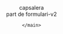 <!DOCTYPE html>
<html lang="en">
<head>
    <meta charset="UTF-8">
    <meta name="viewport" content="width=device-width, initial-scale=1.0">
    <title>EXAMEN TEST</title>
</head>
<body>
    <header id="capsalera">
        capsalera
        <div class="titol"></div>
    <header>
    <main id="cos">
        <div id="formulari">
            part de formulari-v2       
        </div>
        
    </main>
<script type="module">
    import {idPostService} from '../js/service/idPostService.js'

    console.log("som dins script")
    function pintarCapsalera(model){
        const titol = document.createElement("h1");
        titol.innerHTML="MODEL EXAMEN " + model;
        document.querySelector("#capsalera").appendChild(titol);
        console.log("som dins pintar capsalera");
    }

    function prova(){
        console.log("som dins prova, cridat de async");
    }
async function llistatPosts(){
        const  lPosts =  new idPostService();
        let llista = await lPosts.getPosts();
        console.log("llista: " + llista.length)
        //console.log(llistatPosts.mostra())
        //llistatPosts.deletePost(1);
        //console.log("llPosts: " + llistatPosts.getLlistat)

        

        const anterior = document.querySelector("table");
        if(anterior){anterior.remove()}
        
        const anteriorEsquerra = document.querySelector("#costatEsquerra");
        if(anteriorEsquerra){anteriorEsquerra.remove()}

        const anteriorDreta = document.querySelector("#costatDreta");
        if(anteriorDreta){anteriorDreta.remove()}



        const costatEsquerra = document.createElement("div");
        
        costatEsquerra.id= "costatEsquerra";
        document.querySelector("#cos").appendChild(costatEsquerra);


        const taula = document.createElement("table");
        const trHeader = taula.insertRow(0);
        taula.id="llistatPosts"
        /*const thId = trHeader.insertCell(0);
        thId.appendChild(document.createTextNode('id'));
        trHeader.appendChild(thId);*/

        const thTitol = trHeader.insertCell(0);
        thTitol.appendChild(document.createTextNode('títol'));
        trHeader.appendChild(thTitol);

        const thUrl = trHeader.insertCell(1);
        thUrl.appendChild(document.createTextNode('url'));
        trHeader.appendChild(thUrl);

        /*const thData = trHeader.insertCell(2);
        thData.appendChild(document.createTextNode('data Creació'));
        trHeader.appendChild(thData);*/

        const thEdita = trHeader.insertCell(2);
        thEdita.appendChild(document.createTextNode('Editar'));
        trHeader.appendChild(thEdita);

        const thEsborra = trHeader.insertCell(2);
        thEsborra.appendChild(document.createTextNode('Esborrar'));
        trHeader.appendChild(thEsborra);

        

        for(const post of llista){
            const trHeader = taula.insertRow(-1);

            /*const trId = trHeader.insertCell(0);
            trId.appendChild(document.createTextNode(post.id));
            trHeader.appendChild(trId);*/

            const trTitol = trHeader.insertCell(0);
            trTitol.appendChild(document.createTextNode(post.titol));
            trHeader.appendChild(trTitol);

            const trUrl = trHeader.insertCell(1);
            const linkUrl = document.createElement("a");
            linkUrl.setAttribute("href",post.url);
            linkUrl.appendChild(document.createTextNode(post.url));
            trUrl.appendChild(linkUrl);
            trHeader.appendChild(trUrl);

           /* const trData = trHeader.insertCell(3);
            trData.appendChild(document.createTextNode(post.data));
            trHeader.appendChild(trData);*/

            const trEditar = trHeader.insertCell(2);
            const botoEditar = document.createElement("button");
            botoEditar.appendChild(document.createTextNode("Editar"));
            botoEditar.addEventListener('click',function(){
                window.open("bloggerForm.html?idPost="+post.id);
            })
            trEditar.appendChild(botoEditar);
            
            
            
            const trEsborrar = trHeader.insertCell(3);
            const botoEsborrar = document.createElement("button");
            botoEsborrar.appendChild(document.createTextNode("Esborrar"));
            botoEsborrar.addEventListener('click',function(){
                if (confirm("Vols esborrar el post " + post.id + "," + post.titol )){
                    console.log(post.id)
                    borraActualitza(lPosts,post)
                }else{
                    alert("No")
                }
            })
            trEsborrar.appendChild(botoEsborrar);
        }
            document.querySelector("#cos").appendChild(taula);
            
            const costatDreta = document.createElement("div");
            costatDreta.id= "costatDreta";
            document.querySelector("#cos").appendChild(costatDreta);
        
    }


    (async()=>{
        console.log("som dins async");
        const url = new URL(document.location);
        const idPost = url.searchParams.get("idPost");
        console.log("URL: " + url);
        console.log("idPost:" + idPost)
        pintarCapsalera(idPost)
        prova();
        await llistatPosts(); 
    }
    )()

</script>   
</body>
</html>